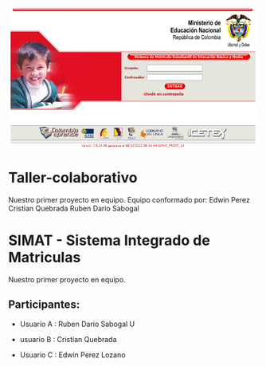 ![](simat2.png)

# Taller-colaborativo
 Nuestro primer proyecto en equipo.
 Equipo conformado por:
 Edwin Perez
 Cristian Quebrada
 Ruben Dario Sabogal

 # SIMAT - Sistema Integrado de Matriculas
Nuestro primer proyecto en equipo.
## Participantes:
- Usuario A : Ruben Dario Sabogal U

- usuario B : Cristian Quebrada

- Usuario C : Edwin Perez Lozano
